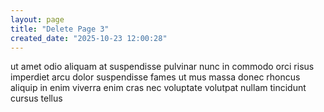 ```yaml
---
layout: page
title: "Delete Page 3"
created_date: "2025-10-23 12:00:28"
---
```


ut amet odio aliquam at suspendisse pulvinar nunc in commodo orci risus imperdiet arcu dolor suspendisse fames ut mus massa donec rhoncus aliquip in enim viverra enim cras nec voluptate volutpat nullam tincidunt cursus tellus 
